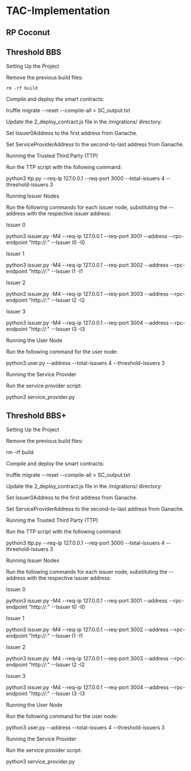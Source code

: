 # TAC-Implementation

## RP Coconut


## Threshold BBS

Setting Up the Project

Remove the previous build files:

```
rm -rf build
```

Compile and deploy the smart contracts:

truffle migrate --reset --compile-all > SC_output.txt

Update the 2_deploy_contract.js file in the /migrations/ directory:

Set Issuer0Address to the first address from Ganache.

Set ServiceProviderAddress to the second-to-last address from Ganache.

Running the Trusted Third Party (TTP)

Run the TTP script with the following command:

python3 ttp.py --req-ip 127.0.0.1 --req-port 3000 --total-issuers 4 --threshold-issuers 3

Running Issuer Nodes

Run the following commands for each issuer node, substituting the --address with the respective issuer address:

Issuer 0

python3 issuer.py -M4 --req-ip 127.0.0.1 --req-port 3001 --address <first-address-of-ganache> --rpc-endpoint "http://<ganache-ip>:<ganache-port>" --Issuer I0 -I0

Issuer 1

python3 issuer.py -M4 --req-ip 127.0.0.1 --req-port 3002 --address <second-address-of-ganache> --rpc-endpoint "http://<ganache-ip>:<ganache-port>" --Issuer I1 -I1

Issuer 2

python3 issuer.py -M4 --req-ip 127.0.0.1 --req-port 3003 --address <third-address-of-ganache> --rpc-endpoint "http://<ganache-ip>:<ganache-port>" --Issuer I2 -I2

Issuer 3

python3 issuer.py -M4 --req-ip 127.0.0.1 --req-port 3004 --address <forth-address-of-ganache> --rpc-endpoint "http://<ganache-ip>:<ganache-port>" --Issuer I3 -I3

Running the User Node

Run the following command for the user node:

python3 user.py --address <last-address-of-ganache> --total-issuers 4 --threshold-issuers 3

Running the Service Provider

Run the service provider script:

python3 service_provider.py


## Threshold BBS+

Setting Up the Project

Remove the previous build files:

rm -rf build

Compile and deploy the smart contracts:

truffle migrate --reset --compile-all > SC_output.txt

Update the 2_deploy_contract.js file in the /migrations/ directory:

Set Issuer0Address to the first address from Ganache.

Set ServiceProviderAddress to the second-to-last address from Ganache.

Running the Trusted Third Party (TTP)

Run the TTP script with the following command:

python3 ttp.py --req-ip 127.0.0.1 --req-port 3000 --total-issuers 4 --threshold-issuers 3

Running Issuer Nodes

Run the following commands for each issuer node, substituting the --address with the respective issuer address:

Issuer 0

python3 issuer.py -M4 --req-ip 127.0.0.1 --req-port 3001 --address <first-address-of-ganache> --rpc-endpoint "http://<ganache-ip>:<ganache-port>" --Issuer I0 -I0

Issuer 1

python3 issuer.py -M4 --req-ip 127.0.0.1 --req-port 3002 --address <second-address-of-ganache> --rpc-endpoint "http://<ganache-ip>:<ganache-port>" --Issuer I1 -I1

Issuer 2

python3 issuer.py -M4 --req-ip 127.0.0.1 --req-port 3003 --address <third-address-of-ganache> --rpc-endpoint "http://<ganache-ip>:<ganache-port>" --Issuer I2 -I2

Issuer 3

python3 issuer.py -M4 --req-ip 127.0.0.1 --req-port 3004 --address <forth-address-of-ganache> --rpc-endpoint "http://<ganache-ip>:<ganache-port>" --Issuer I3 -I3

Running the User Node

Run the following command for the user node:

python3 user.py --address <last-address-of-ganache> --total-issuers 4 --threshold-issuers 3

Running the Service Provider

Run the service provider script:

python3 service_provider.py

